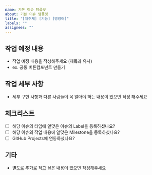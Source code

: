 ```yaml
---
name: 기본 이슈 템플릿
about: 기본 이슈 템플릿
title: "[대주제] [기능] [명령어]"
labels: ""
assignees: ""
---
```


## 작업 예정 내용

- 작업 예정 내용을 작성해주세요 (제목과 유사)
- ex. 공통 버튼컴포넌트 만들기

## 작업 세부 사항

- 세부 구현 사항과 다른 사람들이 꼭 알아야 하는 내용이 있으면 작성 해주세요

## 체크리스트

- [ ] 해당 이슈의 타입에 알맞은 이슈의 Label을 등록하셨나요?
- [ ] 해당 이슈의 작업 내용에 알맞은 Milestone을 등록하셨나요?
- [ ] GitHub Projects에 연동하셨나요?

## 기타

- 별도로 추가로 적고 싶은 내용이 있으면 작성해주세요
